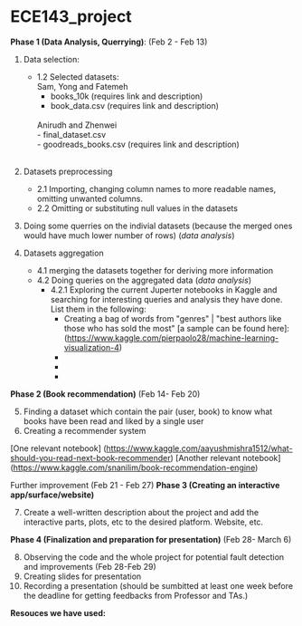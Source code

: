 # ECE143_project

**Phase 1 (Data Analysis, Querrying)**: (Feb 2 - Feb 13)
1. Data selection:
    - 1.2 Selected datasets:<br>
        Sam, Yong and Fatemeh
        - books_10k  (requires link and description)<br>
        - book_data.csv  (requires link and description)
        <br>
        Anirudh and Zhenwei<br>
        - final_dataset.csv <br>
        - goodreads_books.csv (requires link and description)<br>
        <br>
       
2. Datasets preprocessing
    - 2.1 Importing, changing column names to more readable names, omitting unwanted columns.
    - 2.2 Omitting or substituting null values in the datasets
    
   
3. Doing some querries on the indivial datasets (because the merged ones would have much lower number of rows) (*data analysis*)  
     
4. Datasets aggregation
    - 4.1 merging the datasets together for deriving more information
    - 4.2 Doing queries on the aggregated data (*data analysis*)
        - 4.2.1 Exploring  the current Juperter notebooks in Kaggle and searching for interesting queries and analysis they have done. List them in the following:
            - Creating a bag of words from "genres" | "best authors like those who has sold the most" [a sample can be found here]: (https://www.kaggle.com/pierpaolo28/machine-learning-visualization-4)
            - 
            - 
            - 
     
     
     
**Phase 2 (Book recommendation)** (Feb 14- Feb 20) 

5. Finding a dataset which contain the pair (user, book) to know what books have been read and liked by a single user
6. Creating a recommender system

[One relevant notebook] (https://www.kaggle.com/aayushmishra1512/what-should-you-read-next-book-recommender)
[Another relevant notebook] (https://www.kaggle.com/snanilim/book-recommendation-engine)



Further improvement (Feb 21 - Feb 27)
**Phase 3 (Creating an interactive app/surface/website)** 

7. Create a well-written description about the project and add the interactive parts, plots, etc to the desired platform. Website, etc.




**Phase 4 (Finalization and preparation for presentation)** (Feb 28- March 6)

8. Observing the code and the whole project for potential fault detection and improvements (Feb 28-Feb 29)
9. Creating slides for presentation 
10. Recording a presentation (should be sumbitted at least one week before the deadline for getting feedbacks from Professor and TAs.) 




**Resouces we have used:**

